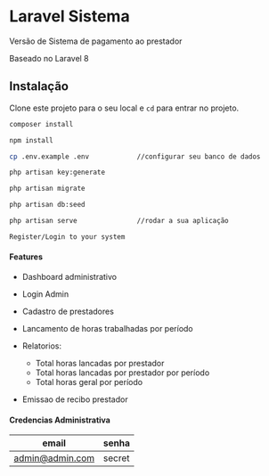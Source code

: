 # Laravel Sistema

Versão de Sistema de pagamento ao prestador

Baseado no Laravel 8

## Instalação

Clone este projeto para o seu local e `cd` para entrar no projeto.

```bash
composer install

npm install

cp .env.example .env            //configurar seu banco de dados

php artisan key:generate

php artisan migrate

php artisan db:seed

php artisan serve               //rodar a sua aplicação

Register/Login to your system
```

#### Features

-   Dashboard administrativo

-   Login Admin

-   Cadastro de prestadores

-   Lancamento de horas trabalhadas por período

-   Relatorios:

    -   Total horas lancadas por prestador
    -   Total horas lancadas por prestador por período
    -   Total horas geral por período

-   Emissao de recibo prestador

#### Credencias Administrativa

| email           | senha  |
| --------------- | ------ |
| admin@admin.com | secret |
